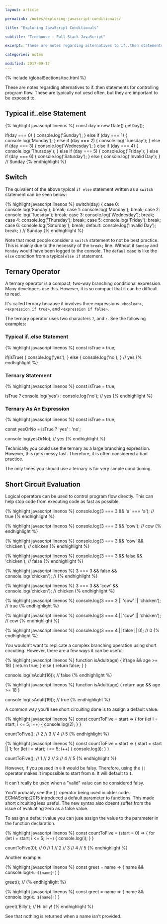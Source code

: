 ```yaml
---
layout: article

permalink: /notes/exploring-javascript-conditionals/

title: "Exploring JavaScript Conditionals"

subtitle: "Treehouse - Full Stack JavaScript"

excerpt: "These are notes regarding alternatives to if..then statements for controlling program flow. These are typically not uesd often, but they are important to be exposed to."

categories: notes

modified: 2017-09-17
---
```


{% include /globalSections/toc.html %}

These are notes regarding alternatives to if..then statements for controlling program flow. These are typically not uesd often, but they are important to be exposed to.

## Typical if..else Statement

{% highlight javascript linenos %}
const day = new Date().getDay();

if(day === 0) {
	console.log('Sunday');
} else if (day === 1) {
	console.log('Monday');
} else if (day === 2) {
	console.log('Tuesday');
} else if (day === 3) {
	console.log('Wednesday');
} else if (day === 4) {
	console.log('Thursday');
} else if (day === 5) {
	console.log('Friday');
} else if (day === 6) {
	console.log('Saturday');
} else {
	console.log('Invalid Day');
}
// Sunday
{% endhighlight %}

## Switch

The quivalent of the above typical `if else` statement written as a `switch` statement can be seen below:

{% highlight javascript linenos %}
switch(day) {
  case 0:
    console.log('Sunday');
    break;
  case 1:
    console.log('Monday');
    break;
  case 2:
    console.log('Tuesday');
    break;
  case 3:
    console.log('Wednesday');
    break;
  case 4:
    console.log('Thursday');
    break;
  case 5:
    console.log('Friday');
    break;
  case 6:
    console.log('Saturday');
    break;
  default:
    console.log('Invalid Day');
    break;
}
// Sunday
{% endhighlight %}

Note that most people consider a `switch` statement to not be best practice. This is mainly due to the necessity of the `break;` line. Without it `Sunday` and `Monday` would have been logged to the console. The `defaul` case is like the `else` condition from a typical `else if` statement.

## Ternary Operator

A ternary operator is a compact, two-way branching conditional expression. Many developers use this. However, it is so compact that it can be difficult to read. 

It's called ternary because it involves three expressions. `<boolean>`, `<expression if true>`, and `<expression if false>`.

The ternary operator uses two characters `?`, and `:`. See the following examples:

### Typical if..else Statement

{% highlight javascript linenos %}
const isTrue = true;

if(isTrue) {
	console.log('yes');
} else {
	console.log('no');
}
// yes
{% endhighlight %}

### Ternary Statement

{% highlight javascript linenos %}
const isTrue = true;

isTrue ? console.log('yes') : console.log('no');
// yes
{% endhighlight %}

### Ternary As An Expression

{% highlight javascript linenos %}
const isTrue = true;

const yesOrNo = isTrue ? 'yes' : 'no';

console.log(yesOrNo);
// yes
{% endhighlight %}

Technically you could use the ternary as a large branching expression. However, this gets messy fast. Therefore, it is often considered a bad practice.

The only times you should use a ternary is for very simple conditioning.

## Short Circuit Evaluation

Logical operators can be used to control program flow directly. This can help stop code from executing code as fast as possible.

{% highlight javascript linenos %}
console.log(3 === 3 && 'a' === 'a');
// true
{% endhighlight %}

{% highlight javascript linenos %}
console.log(3 === 3 && 'cow');
// cow
{% endhighlight %}

{% highlight javascript linenos %}
console.log(3 === 3 && 'cow' && 'chicken');
// chicken
{% endhighlight %}

{% highlight javascript linenos %}
console.log(3 === 3 && false && 'chicken');
// false
{% endhighlight %}

{% highlight javascript linenos %}
3 === 3 && false && console.log('chicken');
//
{% endhighlight %}

{% highlight javascript linenos %}
3 === 3 && 'cow' && console.log('chicken');
// chicken
{% endhighlight %}

{% highlight javascript linenos %}
console.log(3 === 3 || 'cow' || 'chicken');
// true
{% endhighlight %}

{% highlight javascript linenos %}
console.log(3 === 4 || 'cow' || 'chicken');
// cow
{% endhighlight %}

{% highlight javascript linenos %}
console.log(3 === 4 || false || 0);
// 0
{% endhighlight %}

You wouldn't want to replicate a complex branching operation using short circuiting. However, there are a few ways it can be useful:

{% highlight javascript linenos %}
function isAdult(age) {
  if(age && age >= 18) {
    return true;
  } else {
    return false;
  }
}

console.log(isAdult(16));
// false
{% endhighlight %}

{% highlight javascript linenos %}
function isAdult(age) {
  return age && age >= 18
}

console.log(isAdult(19));
// true
{% endhighlight %}

A common way you'll see short circuiting done is to assign a default value.

{% highlight javascript linenos %}
const countToFive = start => {
  for (let i = start; i <= 5; i++) {
    console.log(2);
  }
}

countToFive();
// 2
// 3
// 4
// 5
{% endhighlight %}

{% highlight javascript linenos %}
const countToFive = start => {
  start = start || 1;
  for (let i = start; i <= 5; i++) {
    console.log(i);
  }
}

countToFive();
// 1
// 2
// 3
// 4
// 5
{% endhighlight %}

However, if you passed in `0` it would be falsy. Therefore, using the `||` operator makes it impossible to start from `0`. It will default to `1`.

It can't really be used when a "valid" value can be considered falsy. 

You'll probably see the `||` operator being used in older code. ECMAScript2015 introduced a default parameter to functions. This made short circuiting less useful. The new syntax also doesnt suffer from the issue of evaluating zero as a false value.

To assign a default value  you can juse assign the value to the parameter in the function declaration.

{% highlight javascript linenos %}
const countToFive = (start = 0) => {
  for (let i = start; i <= 5; i++) {
    console.log(i);
  }
}

countToFive(0);
// 0
// 1
// 2
// 3
// 4
// 5
{% endhighlight %}

Another example:

{% highlight javascript linenos %}
const greet = name => {
  name && console.log(`Hi ${name}!`)
}

greet();
//
{% endhighlight %}

{% highlight javascript linenos %}
const greet = name => {
  name && console.log(`Hi ${name}!`)
}

greet('Billy');
// Hi billy!
{% endhighlight %}

See that nothing is returned when a name isn't provided.